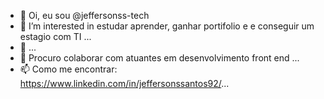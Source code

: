 - 👋 Oi, eu sou @jeffersonss-tech
- 👀 I’m interested in estudar aprender, ganhar portifolio e e conseguir um estagio com TI ...
- 🌱  ...
- 💞️ Procuro colaborar com atuantes em desenvolvimento front end ...
- 📫 Como me encontrar:
https://www.linkedin.com/in/jeffersonssantos92/...

<!---
jeffersonss-tech/jeffersonss-tech is a ✨ special ✨ repository because its my begining`README.md` (this file) appears on your GitHub profile.
You can click the Preview link to take a look at your changes.
--->
